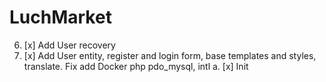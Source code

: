 # LuchMarket

6. [x] Add User recovery
5. [x] Add User entity, register and login form, base templates and styles, translate. Fix add Docker php pdo_mysql, intl
a. [x] Init 